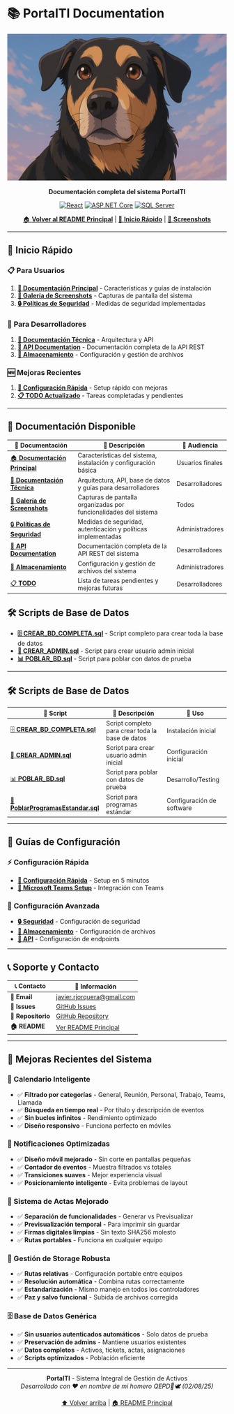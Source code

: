 # 📚 PortalTI Documentation

<div align="center">

![PortalTI Logo](../public/logo.png)

**Documentación completa del sistema PortalTI**

[![React](https://img.shields.io/badge/React-18.2.0-blue.svg)](https://reactjs.org/)
[![ASP.NET Core](https://img.shields.io/badge/ASP.NET%20Core-9.0-purple.svg)](https://dotnet.microsoft.com/)
[![SQL Server](https://img.shields.io/badge/SQL%20Server-2022-red.svg)](https://www.microsoft.com/sql-server)

[🏠 **Volver al README Principal**](../README.md) | [🚀 **Inicio Rápido**](#-inicio-rápido) | [📸 **Screenshots**](./screenshots.md)

</div>

---

## 🚀 Inicio Rápido

### 📋 **Para Usuarios**
1. **[📖 Documentación Principal](./README.md)** - Características y guías de instalación
2. **[📸 Galería de Screenshots](./screenshots.md)** - Capturas de pantalla del sistema
3. **[🔒 Políticas de Seguridad](./SECURITY.md)** - Medidas de seguridad implementadas

### 🔧 **Para Desarrolladores**
1. **[🔧 Documentación Técnica](./DOCUMENTACION_TECNICA.md)** - Arquitectura y API
2. **[🔌 API Documentation](./API.md)** - Documentación completa de la API REST
3. **[💾 Almacenamiento](./STORAGE.md)** - Configuración y gestión de archivos

### 🆕 **Mejoras Recientes**
1. **[🚀 Configuración Rápida](./CONFIGURACION_RAPIDA.md)** - Setup rápido con mejoras
2. **[📋 TODO Actualizado](./TODO.md)** - Tareas completadas y pendientes

---

## 📖 Documentación Disponible

<div align="center">

| 📖 Documentación | 📝 Descripción | 🎯 Audiencia |
|------------------|----------------|--------------|
| [🏠 **Documentación Principal**](./README.md) | Características del sistema, instalación y configuración básica | Usuarios finales |
| [🔧 **Documentación Técnica**](./DOCUMENTACION_TECNICA.md) | Arquitectura, API, base de datos y guías para desarrolladores | Desarrolladores |
| [📸 **Galería de Screenshots**](./screenshots.md) | Capturas de pantalla organizadas por funcionalidades del sistema | Todos |
| [🔒 **Políticas de Seguridad**](./SECURITY.md) | Medidas de seguridad, autenticación y políticas implementadas | Administradores |
| [🔌 **API Documentation**](./API.md) | Documentación completa de la API REST del sistema | Desarrolladores |
| [💾 **Almacenamiento**](./STORAGE.md) | Configuración y gestión de archivos del sistema | Administradores |
| [📋 **TODO**](./TODO.md) | Lista de tareas pendientes y mejoras futuras | Desarrolladores |

</div>

## 🛠️ Scripts de Base de Datos

- **[🗄️ CREAR_BD_COMPLETA.sql](../portalti-backend/PortalTi.Api/Scripts/CREAR_BD_COMPLETA.sql)** - Script completo para crear toda la base de datos
- **[👤 CREAR_ADMIN.sql](../portalti-backend/PortalTi.Api/Scripts/CREAR_ADMIN.sql)** - Script para crear usuario admin inicial
- **[📊 POBLAR_BD.sql](../portalti-backend/PortalTi.Api/Scripts/POBLAR_BD.sql)** - Script para poblar con datos de prueba

---

## 🛠️ Scripts de Base de Datos

<div align="center">

| 📄 Script | 📝 Descripción | 🎯 Uso |
|-----------|----------------|--------|
| [🗄️ **CREAR_BD_COMPLETA.sql**](../portalti-backend/PortalTi.Api/Scripts/CREAR_BD_COMPLETA.sql) | Script completo para crear toda la base de datos | Instalación inicial |
| [👤 **CREAR_ADMIN.sql**](../portalti-backend/PortalTi.Api/Scripts/CREAR_ADMIN.sql) | Script para crear usuario admin inicial | Configuración inicial |
| [📊 **POBLAR_BD.sql**](../portalti-backend/PortalTi.Api/Scripts/POBLAR_BD.sql) | Script para poblar con datos de prueba | Desarrollo/Testing |
| [🔧 **PoblarProgramasEstandar.sql**](../portalti-backend/PortalTi.Api/Scripts/PoblarProgramasEstandar.sql) | Script para programas estándar | Configuración de software |

</div>

---

## 🚀 Guías de Configuración

### ⚡ **Configuración Rápida**
- **[🔧 Configuración Rápida](./CONFIGURACION_RAPIDA.md)** - Setup en 5 minutos
- **[🔌 Microsoft Teams Setup](./MICROSOFT_TEAMS_SETUP.md)** - Integración con Teams

### 🔧 **Configuración Avanzada**
- **[🔒 Seguridad](./SECURITY.md)** - Configuración de seguridad
- **[💾 Almacenamiento](./STORAGE.md)** - Configuración de archivos
- **[🔌 API](./API.md)** - Configuración de endpoints

---

## 📞 Soporte y Contacto

<div align="center">

| 📞 Contacto | 📧 Información |
|-------------|----------------|
| **📧 Email** | [javier.rjorquera@gmail.com](mailto:javier.rjorquera@gmail.com) |
| **🐛 Issues** | [GitHub Issues](https://github.com/elnames/PortalTI/issues) |
| **📖 Repositorio** | [GitHub Repository](https://github.com/elnames/PortalTI) |
| **🏠 README** | [Ver README Principal](../README.md) |

</div>

---

## 🚀 **Mejoras Recientes del Sistema**

### **📅 Calendario Inteligente**
- ✅ **Filtrado por categorías** - General, Reunión, Personal, Trabajo, Teams, Llamada
- ✅ **Búsqueda en tiempo real** - Por título y descripción de eventos
- ✅ **Sin bucles infinitos** - Rendimiento optimizado
- ✅ **Diseño responsivo** - Funciona perfecto en móviles

### **📱 Notificaciones Optimizadas**
- ✅ **Diseño móvil mejorado** - Sin corte en pantallas pequeñas
- ✅ **Contador de eventos** - Muestra filtrados vs totales
- ✅ **Transiciones suaves** - Mejor experiencia visual
- ✅ **Posicionamiento inteligente** - Evita problemas de layout

### **📄 Sistema de Actas Mejorado**
- ✅ **Separación de funcionalidades** - Generar vs Previsualizar
- ✅ **Previsualización temporal** - Para imprimir sin guardar
- ✅ **Firmas digitales limpias** - Sin texto SHA256 molesto
- ✅ **Rutas portables** - Funciona en cualquier equipo

### **💾 Gestión de Storage Robusta**
- ✅ **Rutas relativas** - Configuración portable entre equipos
- ✅ **Resolución automática** - Combina rutas correctamente
- ✅ **Estandarización** - Mismo manejo en todos los controladores
- ✅ **Paz y salvo funcional** - Subida de archivos corregida

### **🗄️ Base de Datos Genérica**
- ✅ **Sin usuarios autenticados automáticos** - Solo datos de prueba
- ✅ **Preservación de admins** - Mantiene usuarios existentes
- ✅ **Datos completos** - Activos, tickets, actas, asignaciones
- ✅ **Scripts optimizados** - Población eficiente

---

<div align="center">

**PortalTI** - Sistema Integral de Gestión de Activos  
*Desarrollado con ❤️ en nombre de mi homero QEPD🐶🕊️ (02/08/25)*

[⬆️ Volver arriba](#-portalti-documentation) | [🏠 README Principal](../README.md)

</div>
